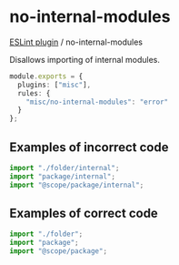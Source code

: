 # no-internal-modules

[ESLint plugin](https://ilyub.github.io/eslint-plugin-misc/) / no-internal-modules

Disallows importing of internal modules.

```ts
module.exports = {
  plugins: ["misc"],
  rules: {
    "misc/no-internal-modules": "error"
  }
};
```

## Examples of incorrect code

```ts
import "./folder/internal";
import "package/internal";
import "@scope/package/internal";
```

## Examples of correct code

```ts
import "./folder";
import "package";
import "@scope/package";
```